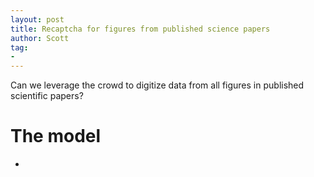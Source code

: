 ```yaml
---
layout: post
title: Recaptcha for figures from published science papers
author: Scott
tag:
- 
---
```


Can we leverage the crowd to digitize data from all figures in published scientific papers?

# The model

+ 
